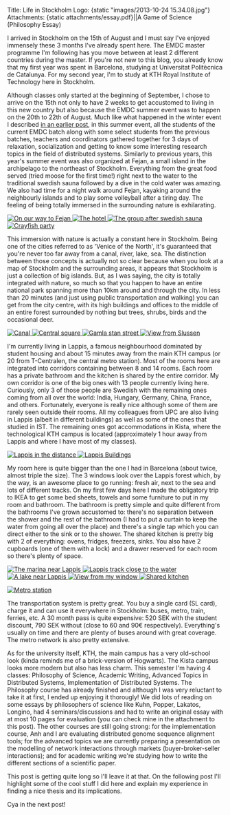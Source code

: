Title: Life in Stockholm
Logo: {static "images/2013-10-24 15.34.08.jpg"}
Attachments:
    {static attachments/essay.pdf}||A Game of Science (Philosophy Essay)

I arrived in Stockholm on the 15th of August and I must say I've enjoyed
immensely these 3 months I've already spent here. The EMDC master programme I'm
following has you move between at least 2 different countries during the
master. If you're not new to this blog, you already know that my first year was
spent in Barcelona, studying at Universitat Politècnica de Catalunya. For my
second year, I'm to study at KTH Royal Institute of Technology here in
Stockholm.
<!-- PELICAN_END_SUMMARY -->

Although classes only started at the beginning of September, I chose to arrive
on the 15th not only to have 2 weeks to get accustomed to living in this new
country but also because the EMDC summer event was to happen on the 20th to
22th of August. Much like what happened in the winter event I described [in an
earlier post](http://www.alexjf.net/blog/personal/new-semester), in this summer event, all the students of the current EMDC batch
along with some select students from the previous batches, teachers and
coordinators gathered together for 3 days of relaxation, socialization and
getting to know some interesting research topics in the field of distributed
systems. Similarly to previous years, this year's summer event was also
organized at Fejan, a small island in the archipelago to the northeast of
Stockholm. Everything from the great food served (tried moose for the first
time!) right next to the water to the traditional swedish sauna followed by a
dive in the cold water was amazing. We also had time for a night walk around
Fejan, kayaking around the neighbourly islands and to play some volleyball
after a tiring day. The feeling of being totally immersed in the surrounding
nature is exhilarating.

<p class="center-text">
<a class="image-box" href="{static images/WP_20130820_005.jpg}" title="On our way to Fejan">
<img src="{static images/WP_20130820_005.jpg thumb=220x165}" alt="On our way to Fejan">
</a>
<a class="image-box" href="{static "images/2013-08-20 11.12.31.jpg"}" title="The hotel">
<img src="{static "images/2013-08-20 11.12.31.jpg" thumb=220x165}" alt="The hotel">
</a>
<a class="image-box" href="{static images/WP_20130820_050.jpg}" title="The group after swedish sauna">
<img src="{static images/WP_20130820_050.jpg thumb=220x165}" alt="The group after swedish sauna">
</a>
<a class="image-box" href="{static "images/2013-08-21 19.55.13.jpg"}" title="Crayfish party">
<img src="{static "images/2013-08-21 19.55.13.jpg" thumb=220x165}" alt="Crayfish party">
</a>
</p>

This immersion with nature is actually a constant here in Stockholm. Being one
of the cities referred to as 'Venice of the North', it's guaranteed that you're
never too far away from a canal, river, lake, sea. The distinction between
those concepts is actually not so clear because when you look at a map of
Stockholm and the surrounding areas, it appears that Stockholm is just a
collection of big islands. But, as I was saying, the city is totally integrated
with nature, so much so that you happen to have an entire national park
spanning more than 10km around and through the city. In less than 20 minutes
(and just using public transportation and walking) you can get from the city
centre, with its high buildings and offices to the middle of an entire forest
surrounded by nothing but trees, shrubs, birds and the occasional deer.

<p class="center-text">
<a class="image-box" href="{static "images/2013-08-19 10.45.19.jpg"}" title="Canal">
<img src="{static "images/2013-08-19 10.45.19.jpg" thumb=220x165}" alt="Canal">
</a>
<a class="image-box" href="{static "images/2013-10-23 09.38.26.jpg"}" title="Central square">
<img src="{static "images/2013-10-23 09.38.26.jpg" thumb=220x165}" alt="Central square">
</a>
<a class="image-box" href="{static "images/2013-10-23 10.27.22.jpg"}" title="Gamla stan street">
<img src="{static "images/2013-10-23 10.27.22.jpg" thumb=220x165}" alt="Gamla stan street">
</a>
<a class="image-box" href="{static "images/2013-10-24 10.05.58.jpg"}" title="View from Slussen">
<img src="{static "images/2013-10-24 10.05.58.jpg" thumb=220x165}" alt="View from Slussen">
</a>
</p>

I'm currently living in Lappis, a famous neighbourhood dominated by student
housing and about 15 minutes away from the main KTH campus (or 20 from
T-Centralen, the central metro station). Most of the rooms here are integrated
into corridors containing between 8 and 14 rooms. Each room has a private
bathroom and the kitchen is shared by the entire corridor. My own corridor is
one of the big ones with 13 people currently living here. Curiously, only 3 of
those people are Swedish with the remaining ones coming from all over the
world: India, Hungary, Germany, China, France, and others. Fortunately,
everyone is really nice although some of them are rarely seen outside their
rooms. All my colleagues from UPC are also living in Lappis (albeit in
different buildings) as well as some of the ones that studied in IST. The
remaining ones got accommodations in Kista, where the technological KTH campus
is located (approximately 1 hour away from Lappis and where I have most of my
classes).

<p class="center-text">
<a class="image-box" href="{static "images/2013-08-18 17.17.07.jpg"}" title="Lappis in the distance">
<img src="{static "images/2013-08-18 17.17.07.jpg" thumb=220x165}" alt="Lappis in the distance">
</a>
<a class="image-box" href="{static "images/2013-08-23 19.09.45.jpg"}" title="Lappis Buildings">
<img src="{static "images/2013-08-23 19.09.45.jpg" thumb=220x165}" alt="Lappis Buildings">
</a>
</p>

My room here is quite bigger than the one I had in Barcelona (about twice,
almost triple the size). The 3 windows look over the Lappis forest which, by
the way, is an awesome place to go running: fresh air, next to the sea and lots
of different tracks. On my first few days here I made the obligatory trip to
IKEA to get some bed sheets, towels and some furniture to put in my room and
bathroom. The bathroom is pretty simple and quite different from the bathrooms
I've grown accustomed to: there's no separation between the shower and the rest
of the bathroom (I had to put a curtain to keep the water from going all over
the place) and there's a single tap which you can direct either to the sink or
to the shower. The shared kitchen is pretty big with 2 of everything: ovens,
fridges, freezers, sinks. You also have 2 cupboards (one of them with a lock)
and a drawer reserved for each room so there's plenty of space.

<p class="center-text">
<a class="image-box" href="{static "images/2013-09-03 16.32.03.jpg"}" title="The marina near Lappis">
<img src="{static "images/2013-09-03 16.32.03.jpg" thumb=220x165}" alt="The marina near Lappis">
</a>
<a class="image-box" href="{static "images/2013-09-03 16.37.27.jpg"}" title="Lappis track close to the water">
<img src="{static "images/2013-09-03 16.37.27.jpg" thumb=220x165}" alt="Lappis track close to the water">
</a>
<a class="image-box" href="{static "images/2013-09-03 17.36.08.jpg"}" title="A lake near Lappis">
<img src="{static "images/2013-09-03 17.36.08.jpg" thumb=220x165}" alt="A lake near Lappis">
</a>
<a class="image-box" href="{static "images/2013-09-23 06.55.23.jpg"}" title="View from my window">
<img src="{static "images/2013-09-23 06.55.23.jpg" thumb=220x165}" alt="View from my window">
</a>
<a class="image-box" href="{static "images/2013-08-15 20.32.22.jpg"}" title="Shared kitchen">
<img src="{static "images/2013-08-15 20.32.22.jpg" thumb=220x165}" alt="Shared kitchen">
</a>
</p>

<p class="float-right-sm center-text">
<a class="image-box" href="{static "images/2013-08-16 12.47.40.jpg"}" title="Metro station">
<img src="{static "images/2013-08-16 12.47.40.jpg" thumb=220x165}" alt="Metro station">
</a>
</p>

The transportation system is pretty great. You buy a single card (SL card),
charge it and can use it everywhere in Stockholm: buses, metro, train, ferries,
etc. A 30 month pass is quite expensive: 520 SEK with the student discount, 790
SEK without (close to 60 and 90€ respectively). Everything's usually on time
and there are plenty of buses around with great coverage. The metro network is
also pretty extensive.

As for the university itself, KTH, the main campus has a very old-school look
(kinda reminds me of a brick-version of Hogwarts). The Kista campus looks more
modern but also has less charm. This semester I'm having 4 classes: Philosophy
of Science, Academic Writing, Advanced Topics in Distributed Systems,
Implementation of Distributed Systems. The Philosophy course has already
finished and although I was very reluctant to take it at first, I ended up
enjoying it thorougly!  We did lots of reading on some essays by philosophers
of science like Kuhn, Popper, Lakatos, Longino, had 4 seminars/discussions and
had to write an original essay with at most 10 pages for evaluation (you can
check mine in the attachment to this post). The other courses are still going
strong: for the implementation course, Anh and I are evaluating distributed
genome sequence alignment tools; for the advanced topics we are currently
preparing a presentation on the modelling of network interactions through
markets (buyer-broker-seller interactions); and for academic writing we're
studying how to write the different sections of a scientific paper.

This post is getting quite long so I'll leave it at that. On the following post
I'll highlight some of the cool stuff I did here and explain my experience in
finding a nice thesis and its implications.

Cya in the next post!
